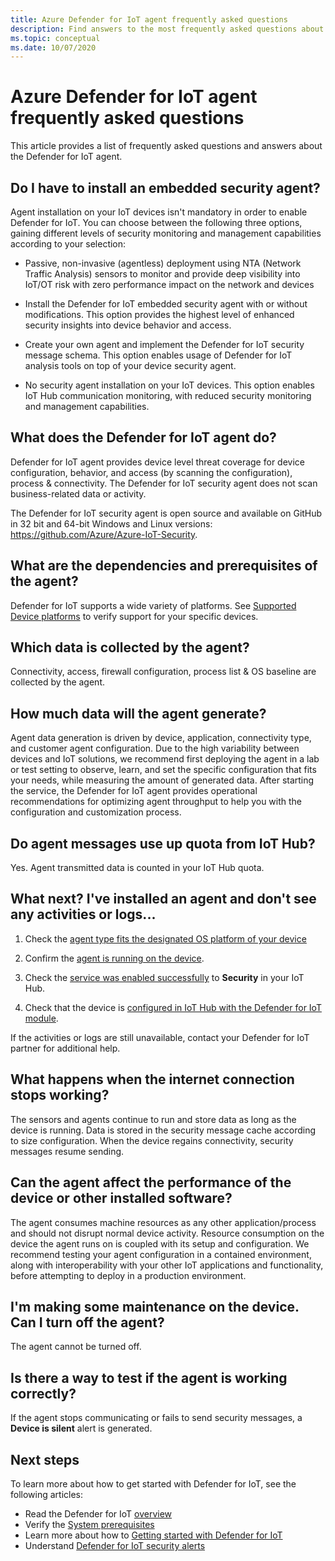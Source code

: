 ```yaml
---
title: Azure Defender for IoT agent frequently asked questions
description: Find answers to the most frequently asked questions about Azure Defender for IoT agent.
ms.topic: conceptual
ms.date: 10/07/2020
---
```


# Azure Defender for IoT agent frequently asked questions

This article provides a list of frequently asked questions and answers about the Defender for IoT agent.

## Do I have to install an embedded security agent?

Agent installation on your IoT devices isn't mandatory in order to enable Defender for IoT. You can choose between the following three options, gaining different levels of security monitoring and management capabilities according to your selection:

- Passive, non-invasive (agentless) deployment using NTA (Network Traffic Analysis) sensors to monitor and provide deep visibility into IoT/OT risk with zero performance impact on the network and devices
- Install the Defender for IoT embedded security agent with or without modifications. This option provides the highest level of enhanced security insights into device behavior and access.

- Create your own agent and implement the Defender for IoT security message schema. This option enables usage of Defender for IoT analysis tools on top of your device security agent.

- No security agent installation on your IoT devices. This option enables IoT Hub communication monitoring, with reduced security monitoring  and management capabilities.

## What does the Defender for IoT agent do?

Defender for IoT agent provides device level threat coverage for device configuration, behavior, and access (by scanning the configuration), process & connectivity. The Defender for IoT security agent does not scan business-related data or activity.

The Defender for IoT security agent is open source and available on GitHub in 32 bit and 64-bit Windows and Linux versions: https://github.com/Azure/Azure-IoT-Security.

## What are the dependencies and prerequisites of the agent?

Defender for IoT supports a wide variety of platforms. See [Supported Device platforms](how-to-deploy-agent.md) to verify support for your specific devices.

## Which data is collected by the agent?

Connectivity, access, firewall configuration, process list & OS baseline are collected by the agent.

## How much data will the agent generate?

Agent data generation is driven by device, application, connectivity type, and customer agent configuration. Due to the high variability between devices and IoT solutions, we recommend first deploying the agent in a lab or test setting to observe, learn, and set the specific configuration that fits your needs, while measuring the amount of generated data. After starting the service, the Defender for IoT agent provides operational recommendations for optimizing agent throughput to help you with the configuration and customization process.

## Do agent messages use up quota from IoT Hub?

Yes. Agent transmitted data is counted in your IoT Hub quota.

## What next? I've installed an agent and don't see any activities or logs...

1. Check the [agent type fits the designated OS platform of your device](how-to-deploy-agent.md)

1. Confirm the [agent is running on the device](how-to-agent-configuration.md).

1. Check the [service was enabled successfully](quickstart-onboard-iot-hub.md) to **Security** in your IoT Hub.

1. Check that the device is [configured in IoT Hub with the Defender for IoT module](quickstart-create-security-twin.md).

If the activities or logs are still unavailable, contact your Defender for IoT partner for additional help.

## What happens when the internet connection stops working?

The sensors and agents continue to run and store data as long as the device is running. Data is stored in the security message cache according to size configuration. When the device regains connectivity, security messages resume sending.

## Can the agent affect the performance of the device or other installed software?

The agent consumes machine resources as any other application/process and should not disrupt normal device activity. Resource consumption on the device the agent runs on is coupled with its setup and configuration. We recommend testing your agent configuration in a contained environment, along with interoperability with your other IoT applications and functionality, before attempting to deploy in a production environment.

## I'm making some maintenance on the device. Can I turn off the agent?

The agent cannot be turned off.

## Is there a way to test if the agent is working correctly?

If the agent stops communicating or fails to send security messages, a **Device is silent** alert is generated.

## Next steps

To learn more about how to get started with Defender for IoT, see the following articles:

- Read the Defender for IoT [overview](overview.md)
- Verify the [System prerequisites](quickstart-system-prerequisites.md)
- Learn more about how to [Getting started with Defender for IoT](getting-started.md)
- Understand [Defender for IoT security alerts](concept-security-alerts.md)
